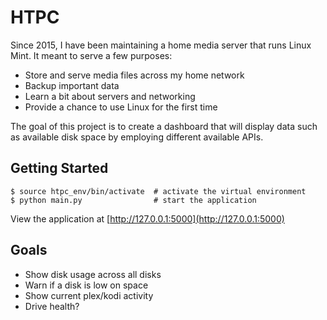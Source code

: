 # HTPC

Since 2015, I have been maintaining a home media server that runs Linux Mint. It meant to serve a few purposes:

* Store and serve media files across my home network
* Backup important data
* Learn a bit about servers and networking
* Provide a chance to use Linux for the first time

The goal of this project is to create a dashboard that will display data such as available disk space by employing different available APIs.

## Getting Started

```
$ source htpc_env/bin/activate  # activate the virtual environment
$ python main.py                # start the application
```

View the application at [http://127.0.0.1:5000](http://127.0.0.1:5000)


## Goals

* Show disk usage across all disks
* Warn if a disk is low on space
* Show current plex/kodi activity
* Drive health?